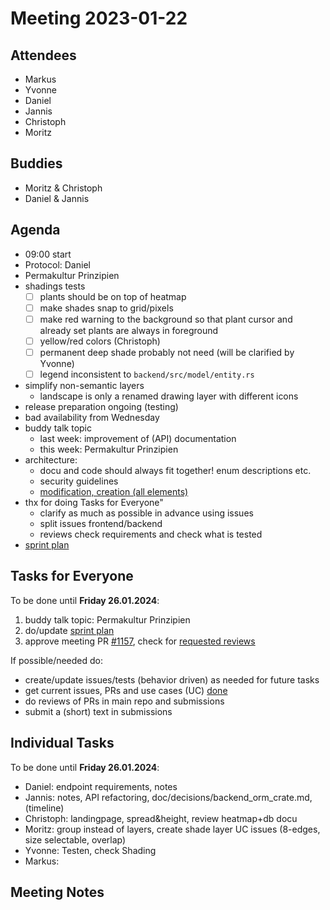 # Meeting 2023-01-22

## Attendees

- Markus
- Yvonne
- Daniel
- Jannis
- Christoph
- Moritz

## Buddies

- Moritz & Christoph
- Daniel & Jannis

## Agenda

- 09:00 start
- Protocol: Daniel
- Permakultur Prinzipien
- shadings tests
  - [ ] plants should be on top of heatmap
  - [ ] make shades snap to grid/pixels
  - [ ] make red warning to the background so that plant cursor and already set plants are always in foreground
  - [ ] yellow/red colors (Christoph)
  - [ ] permanent deep shade probably not need (will be clarified by Yvonne)
  - [ ] legend inconsistent to `backend/src/model/entity.rs`
- simplify non-semantic layers
  - landscape is only a renamed drawing layer with different icons
- release preparation ongoing (testing)
- bad availability from Wednesday
- buddy talk topic
  - last week: improvement of (API) documentation
  - this week: Permakultur Prinzipien
- architecture:
  - docu and code should always fit together! enum descriptions etc.
  - security guidelines
  - [modification, creation (all elements)](https://issues.permaplant.net/1168)
- thx for doing Tasks for Everyone"
  - clarify as much as possible in advance using issues
  - split issues frontend/backend
  - reviews check requirements and check what is tested
- [sprint plan](https://project.permaplant.net)

## Tasks for Everyone

To be done until **Friday 26.01.2024**:

1. buddy talk topic: Permakultur Prinzipien
2. do/update [sprint plan](https://project.permaplant.net)
3. approve meeting PR [#1157](https://pull.permaplant.net/1157/files),
   check for [requested reviews](https://pulls.permaplant.net/?q=is%3Aopen+user-review-requested%3A%40me)

If possible/needed do:

- create/update issues/tests (behavior driven) as needed for future tasks
- get current issues, PRs and use cases (UC) [done](../usecases/README.md)
- do reviews of PRs in main repo and submissions
- submit a (short) text in submissions

## Individual Tasks

To be done until **Friday 26.01.2024**:

- Daniel: endpoint requirements, notes
- Jannis: notes, API refactoring, doc/decisions/backend_orm_crate.md, (timeline)
- Christoph: landingpage, spread&height, review heatmap+db docu
- Moritz: group instead of layers, create shade layer UC issues (8-edges, size selectable, overlap)
- Yvonne: Testen, check Shading
- Markus:

## Meeting Notes
